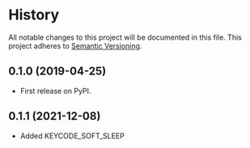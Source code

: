 # History
All notable changes to this project will be documented in this file. This project adheres to [Semantic Versioning](http://semver.org/).

## 0.1.0 (2019-04-25)
* First release on PyPI.

## 0.1.1 (2021-12-08)
* Added KEYCODE_SOFT_SLEEP
